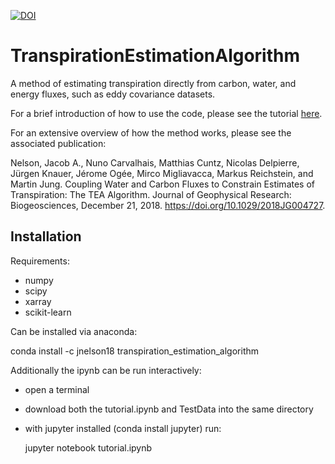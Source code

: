[![DOI](https://zenodo.org/badge/121650199.svg)](https://zenodo.org/badge/latestdoi/121650199)

# TranspirationEstimationAlgorithm
A method of estimating transpiration directly from carbon, water, and energy fluxes, such as eddy covariance datasets.

For a brief introduction of how to use the code, please see the tutorial [here](tutorial.ipynb).

For an extensive overview of how the method works, please see the associated publication:

Nelson, Jacob A., Nuno Carvalhais, Matthias Cuntz, Nicolas Delpierre, Jürgen Knauer, Jérome Ogée, Mirco Migliavacca, Markus Reichstein, and Martin Jung. Coupling Water and Carbon Fluxes to Constrain Estimates of Transpiration: The TEA Algorithm. Journal of Geophysical Research: Biogeosciences, December 21, 2018. https://doi.org/10.1029/2018JG004727.

## Installation

Requirements:
- numpy
- scipy
- xarray
- scikit-learn

Can be installed via anaconda:

conda install -c jnelson18 transpiration_estimation_algorithm

Additionally the ipynb can be run interactively:
- open a terminal
- download both the tutorial.ipynb and TestData into the same directory
- with jupyter installed (conda install jupyter) run:

    jupyter notebook tutorial.ipynb
